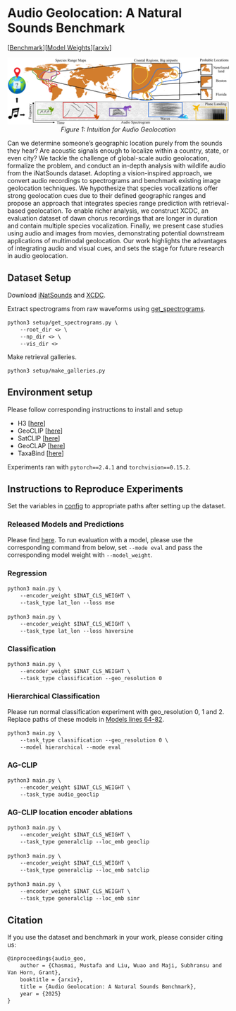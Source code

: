 # Audio Geolocation: A Natural Sounds Benchmark

[[Benchmark](https://github.com/cvl-umass/nat-sound2loc-benchmark)][[Model Weights](https://drive.google.com/drive/folders/1USbpyxMxSXtNf6e_aKT3qO7FeqU7xeJo?usp=sharing)][[arxiv](https://arxiv.org/abs/2505.18726)]


<p align="center">
  <img src="assets/figure1.png" alt="Bar plot" >
  <br>
  <em>Figure 1: Intuition for Audio Geolocation</em>
</p>

Can we determine someone’s geographic location purely from the sounds they hear? Are acoustic signals enough to localize within a country, state, or even city? We tackle the challenge of global-scale audio geolocation, formalize the problem, and conduct an in-depth analysis with wildlife audio from the iNatSounds dataset. Adopting a vision-inspired approach, we convert audio recordings to spectrograms and benchmark existing image geolocation techniques. We hypothesize that species vocalizations offer strong geolocation cues due to their defined geographic ranges and propose an approach that integrates species range prediction with retrieval-based geolocation. To enable richer analysis, we construct XCDC, an evaluation dataset of dawn chorus recordings that are longer in duration and contain multiple species vocalization. Finally, we present case studies using audio and images from movies, demonstrating potential downstream applications of multimodal geolocation. Our work highlights the advantages of integrating audio and visual cues, and sets the stage for future research in audio geolocation.

## Dataset Setup 

Download [iNatSounds](https://github.com/visipedia/inat_sounds/tree/main/2024) and [XCDC](https://zenodo.org/records/15420487). 

Extract spectrograms from raw waveforms using [get_spectrograms](./setup/get_spectrograms.py). 

~~~
python3 setup/get_spectrograms.py \
    --root_dir <> \
    --np_dir <> \
    --vis_dir <>
~~~

Make retrieval galleries.
~~~
python3 setup/make_galleries.py
~~~


## Environment setup

Please follow corresponding instructions to install and setup 

- H3 [[here](https://github.com/uber/h3)]
- GeoCLIP [[here](https://github.com/VicenteVivan/geo-clip)]
- SatCLIP [[here](https://github.com/microsoft/satclip)]
- GeoCLAP [[here](https://github.com/mvrl/geoclap)]
- TaxaBind [[here](https://github.com/mvrl/TaxaBind)]

Experiments ran with `pytorch==2.4.1` and `torchvision==0.15.2`.

## Instructions to Reproduce Experiments

Set the variables in [config](./src/config.py) to appropriate paths after setting up the dataset. 

### Released Models and Predictions

Please find [here](https://drive.google.com/drive/folders/1USbpyxMxSXtNf6e_aKT3qO7FeqU7xeJo?usp=sharing). To run evaluation with a model, please use the corresponding command from below, set `--mode eval` and pass the corresponding model weight with `--model_weight`.

### Regression

~~~
python3 main.py \
    --encoder_weight $INAT_CLS_WEIGHT \
    --task_type lat_lon --loss mse

python3 main.py \
    --encoder_weight $INAT_CLS_WEIGHT \
    --task_type lat_lon --loss haversine
~~~



### Classification

~~~
python3 main.py \
    --encoder_weight $INAT_CLS_WEIGHT \
    --task_type classification --geo_resolution 0
~~~

### Hierarchical Classification

Please run normal classification experiment with geo_resolution 0, 1 and 2. Replace paths of these models in [Models lines 64-82](./src/models.py).


~~~
python3 main.py \
    --task_type classification --geo_resolution 0 \
    --model hierarchical --mode eval
~~~



### AG-CLIP


~~~
python3 main.py \
    --encoder_weight $INAT_CLS_WEIGHT \
    --task_type audio_geoclip
~~~


### AG-CLIP location encoder ablations

~~~
python3 main.py \
    --encoder_weight $INAT_CLS_WEIGHT \
    --task_type generalclip --loc_emb geoclip

python3 main.py \
    --encoder_weight $INAT_CLS_WEIGHT \
    --task_type generalclip --loc_emb satclip

python3 main.py \
    --encoder_weight $INAT_CLS_WEIGHT \
    --task_type generalclip --loc_emb sinr
~~~



## Citation

If you use the dataset and benchmark in your work, please consider citing us:


```
@inproceedings{audio_geo,
    author = {Chasmai, Mustafa and Liu, Wuao and Maji, Subhransu and Van Horn, Grant},
    booktitle = {arxiv},
    title = {Audio Geolocation: A Natural Sounds Benchmark},
    year = {2025}
}
```
